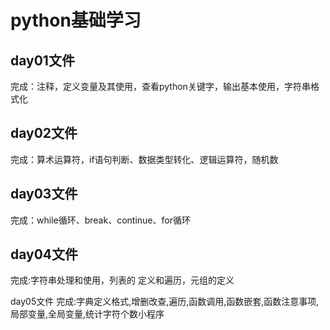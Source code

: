 python基础学习
===
day01文件
------
完成：注释，定义变量及其使用，查看python关键字，输出基本使用，字符串格式化

day02文件
------
完成：算术运算符，if语句判断、数据类型转化、逻辑运算符，随机数

day03文件
------
完成：while循环、break、continue、for循环

day04文件
------
完成:字符串处理和使用，列表的 定义和遍历，元组的定义

day05文件
完成:字典定义格式,增删改查,遍历,函数调用,函数嵌套,函数注意事项,局部变量,全局变量,统计字符个数小程序


 